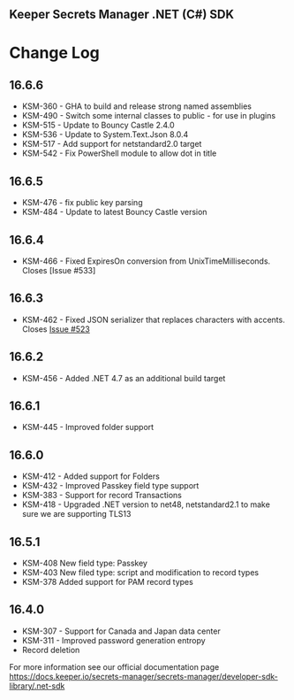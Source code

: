 ## Keeper Secrets Manager .NET (C#) SDK


# Change Log

## 16.6.6

* KSM-360 - GHA to build and release strong named assemblies
* KSM-490 - Switch some internal classes to public - for use in plugins
* KSM-515 - Update to Bouncy Castle 2.4.0
* KSM-536 - Update to System.Text.Json 8.0.4
* KSM-517 - Add support for netstandard2.0 target
* KSM-542 - Fix PowerShell module to allow dot in title

## 16.6.5

* KSM-476 - fix public key parsing
* KSM-484 - Update to latest Bouncy Castle version

## 16.6.4

* KSM-466 - Fixed ExpiresOn conversion from UnixTimeMilliseconds. Closes [Issue #533]

## 16.6.3

* KSM-462 - Fixed JSON serializer that replaces characters with accents. Closes [Issue #523](https://github.com/Keeper-Security/secrets-manager/issues/523)

## 16.6.2

* KSM-456 - Added .NET 4.7 as an additional build target

## 16.6.1

* KSM-445 - Improved folder support

## 16.6.0

* KSM-412 - Added support for Folders
* KSM-432 - Improved Passkey field type support
* KSM-383 - Support for record Transactions
* KSM-418 - Upgraded .NET version to net48, netstandard2.1 to make sure we are supporting TLS13

## 16.5.1

* KSM-408 New field type: Passkey
* KSM-403 New filed type: script and modification to record types
* KSM-378 Added support for PAM record types

## 16.4.0

* KSM-307 - Support for Canada and Japan data center
* KSM-311 - Improved password generation entropy
* Record deletion

For more information see our official documentation page https://docs.keeper.io/secrets-manager/secrets-manager/developer-sdk-library/.net-sdk
